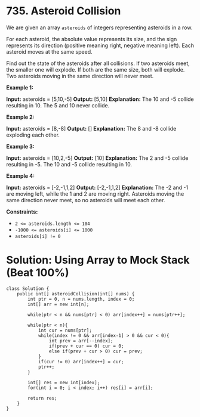 # 735. Asteroid Collision
We are given an array  `asteroids`  of integers representing asteroids in a row.

For each asteroid, the absolute value represents its size, and the sign represents its direction (positive meaning right, negative meaning left). Each asteroid moves at the same speed.

Find out the state of the asteroids after all collisions. If two asteroids meet, the smaller one will explode. If both are the same size, both will explode. Two asteroids moving in the same direction will never meet.

**Example 1:**

**Input:** asteroids = [5,10,-5]
**Output:** [5,10]
**Explanation:** The 10 and -5 collide resulting in 10. The 5 and 10 never collide.

**Example 2:**

**Input:** asteroids = [8,-8]
**Output:** []
**Explanation:** The 8 and -8 collide exploding each other.

**Example 3:**

**Input:** asteroids = [10,2,-5]
**Output:** [10]
**Explanation:** The 2 and -5 collide resulting in -5. The 10 and -5 collide resulting in 10.

**Example 4:**

**Input:** asteroids = [-2,-1,1,2]
**Output:** [-2,-1,1,2]
**Explanation:** The -2 and -1 are moving left, while the 1 and 2 are moving right. Asteroids moving the same direction never meet, so no asteroids will meet each other.

**Constraints:**

-   `2 <= asteroids.length <= 104`
-   `-1000 <= asteroids[i] <= 1000`
-   `asteroids[i] != 0`

# Solution: Using Array to Mock Stack (Beat 100%)
```
class Solution {
    public int[] asteroidCollision(int[] nums) {
        int ptr = 0, n = nums.length, index = 0;
        int[] arr = new int[n];
        
        while(ptr < n && nums[ptr] < 0) arr[index++] = nums[ptr++];
        
        while(ptr < n){
            int cur = nums[ptr];
            while(index != 0 && arr[index-1] > 0 && cur < 0){
                int prev = arr[--index];
                if(prev + cur == 0) cur = 0; 
                else if(prev + cur > 0) cur = prev;
            }
            if(cur != 0) arr[index++] = cur;
            ptr++;
        }
        
        int[] res = new int[index];
        for(int i = 0; i < index; i++) res[i] = arr[i];
        
        return res;
    }
}
```